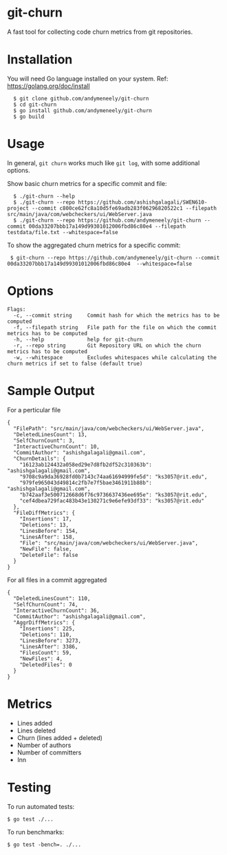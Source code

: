 # git-churn

A fast tool for collecting code churn metrics from git repositories.

# Installation
You will need Go language installed on your system. Ref: https://golang.org/doc/install

```
  $ git clone github.com/andymeneely/git-churn
  $ cd git-churn
  $ go install github.com/andymeneely/git-churn
  $ go build
 ```

# Usage

In general, `git churn` works much like `git log`, with some additional options.

Show basic churn metrics for a specific commit and file:
```
  $ ./git-churn --help
  $ ./git-churn --repo https://github.com/ashishgalagali/SWEN610-project --commit c800ce62fc8a10d5fe69adb283f06296820522c1 --filepath src/main/java/com/webcheckers/ui/WebServer.java
  $ ./git-churn --repo https://github.com/andymeneely/git-churn --commit 00da33207bbb17a149d99301012006fbd86c80e4 --filepath testdata/file.txt --whitespace=false
```

To show the aggregated churn metrics for a specific commit:
```
 $ git-churn --repo https://github.com/andymeneely/git-churn --commit 00da33207bbb17a149d99301012006fbd86c80e4  --whitespace=false
```

# Options
```
Flags:
  -c, --commit string     Commit hash for which the metrics has to be computed
  -f, --filepath string   File path for the file on which the commit metrics has to be computed
  -h, --help              help for git-churn
  -r, --repo string       Git Repository URL on which the churn metrics has to be computed
  -w, --whitespace        Excludes whitespaces while calculating the churn metrics if set to false (default true)
```

# Sample Output

For a perticular file
```
{
  "FilePath": "src/main/java/com/webcheckers/ui/WebServer.java",
  "DeletedLinesCount": 13,
  "SelfChurnCount": 3,
  "InteractiveChurnCount": 10,
  "CommitAuthor": "ashishgalagali@gmail.com",
  "ChurnDetails": {
    "16123ab124432a058ed29e7d8fb2df52c310363b": "ashishgalagali@gmail.com",
    "9708c9a9da36928fd0b7143c74aa61694999fe5d": "ks3057@rit.edu",
    "979fe965043d49814c2fb7e7f5bae3461911b88b": "ashishgalagali@gmail.com",
    "b742aaf3e500712668d6f76c9736637436ee695e": "ks3057@rit.edu",
    "cef4dbea729fac483b43e130271c9e6efe93df33": "ks3057@rit.edu"
  },
  "FileDiffMetrics": {
    "Insertions": 17,
    "Deletions": 13,
    "LinesBefore": 154,
    "LinesAfter": 158,
    "File": "src/main/java/com/webcheckers/ui/WebServer.java",
    "NewFile": false,
    "DeleteFile": false
  }
}

```

For all files in a commit aggregated 
```
{
  "DeletedLinesCount": 110,
  "SelfChurnCount": 74,
  "InteractiveChurnCount": 36,
  "CommitAuthor": "ashishgalagali@gmail.com",
  "AggrDiffMetrics": {
    "Insertions": 225,
    "Deletions": 110,
    "LinesBefore": 3273,
    "LinesAfter": 3386,
    "FilesCount": 59,
    "NewFiles": 4,
    "DeletedFiles": 0
  }
}
```

# Metrics

* Lines added
* Lines deleted
* Churn (lines added + deleted)
* Number of authors
* Number of committers
* Inn

# Testing

To run automated tests:

```
$ go test ./...
```

To run benchmarks:

```
$ go test -bench=. ./...
